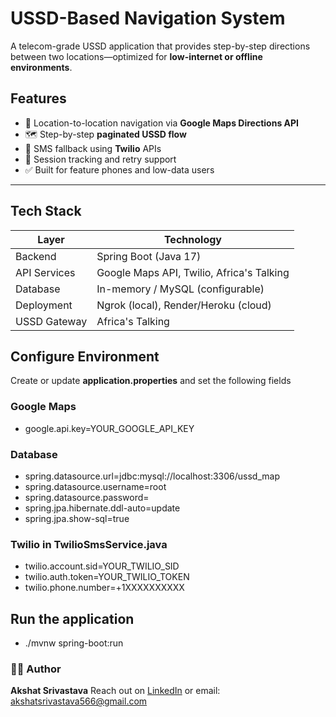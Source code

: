 # USSD-Based Navigation System 
A telecom-grade USSD application that provides step-by-step directions between two locations—optimized for **low-internet or offline environments**.

## Features 
- 📍 Location-to-location navigation via **Google Maps Directions API**
- 🗺️ Step-by-step **paginated USSD flow**
- 📩 SMS fallback using **Twilio** APIs
- 🔄 Session tracking and retry support
- ✅ Built for feature phones and low-data users
---

## Tech Stack
| Layer        | Technology           |
|--------------|----------------------|
| Backend      | Spring Boot (Java 17)   |
| API Services | Google Maps API, Twilio, Africa's Talking |
| Database     | In-memory / MySQL (configurable) |
| Deployment   | Ngrok (local), Render/Heroku (cloud) |
| USSD Gateway | Africa's Talking     |

## Configure Environment
Create or update **application.properties** and set the following fields

### Google Maps
- google.api.key=YOUR_GOOGLE_API_KEY

### Database 
- spring.datasource.url=jdbc:mysql://localhost:3306/ussd_map
- spring.datasource.username=root
- spring.datasource.password=<PASSWORD>
- spring.jpa.hibernate.ddl-auto=update
- spring.jpa.show-sql=true

### Twilio in TwilioSmsService.java
- twilio.account.sid=YOUR_TWILIO_SID
- twilio.auth.token=YOUR_TWILIO_TOKEN
- twilio.phone.number=+1XXXXXXXXXX

## Run the application 
- ./mvnw spring-boot:run

### 🙋‍♂️ Author
**Akshat Srivastava**
Reach out on [LinkedIn](linkedin.com/in/sriakshat5/) or email: akshatsrivastava566@gmail.com

